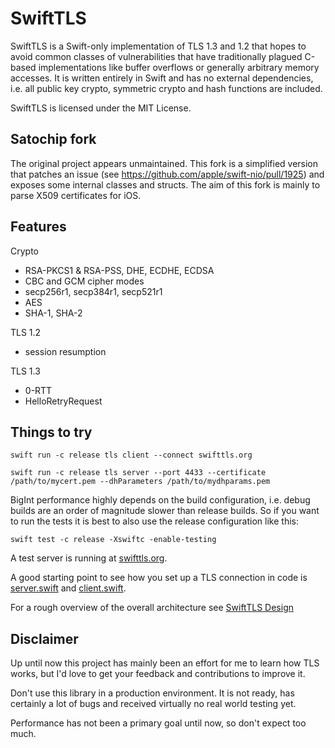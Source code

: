 # SwiftTLS

SwiftTLS is a Swift-only implementation of TLS 1.3 and 1.2 that hopes to avoid common classes of vulnerabilities that have traditionally plagued C-based implementations like buffer overflows or generally arbitrary memory accesses. It is written entirely in Swift and has no external dependencies, i.e. all public key crypto, symmetric crypto and hash functions are included.

SwiftTLS is licensed under the MIT License.

## Satochip fork

The original project appears unmaintained. This fork is a simplified version that patches an issue (see https://github.com/apple/swift-nio/pull/1925) and exposes some internal classes and structs. The aim of this fork is mainly to parse X509 certificates for iOS.

## Features
Crypto
- RSA-PKCS1 & RSA-PSS, DHE, ECDHE, ECDSA
- CBC and GCM cipher modes
- secp256r1, secp384r1, secp521r1
- AES
- SHA-1, SHA-2

TLS 1.2
- session resumption

TLS 1.3
- 0-RTT
- HelloRetryRequest


## Things to try

    swift run -c release tls client --connect swifttls.org

    swift run -c release tls server --port 4433 --certificate /path/to/mycert.pem --dhParameters /path/to/mydhparams.pem

BigInt performance highly depends on the build configuration, i.e. debug builds are an order of magnitude slower than release builds. So if you want to run the tests it is best to also use the release configuration like this:

    swift test -c release -Xswiftc -enable-testing

A test server is running at [swifttls.org](https://swifttls.org).

A good starting point to see how you set up a TLS connection in code is [server.swift](SwiftTLSTool/server.swift) and [client.swift](SwiftTLSTool/client.swift).

For a rough overview of the overall architecture see [SwiftTLS Design](Documentation/SwiftTLS%20Design.pdf)
## Disclaimer
Up until now this project has mainly been an effort for me to learn how TLS works, but I'd love to get your feedback and contributions to improve it.

Don't use this library in a production environment. It is not ready, has certainly a lot of bugs and received virtually no real world testing yet.

Performance has not been a primary goal until now, so don't expect too much.
